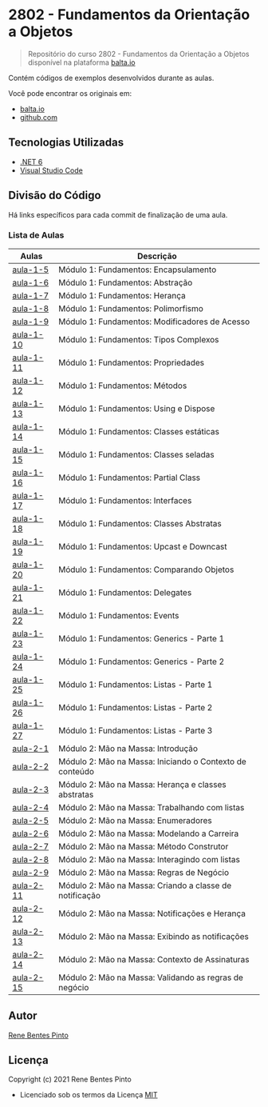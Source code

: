 # 2802 - Fundamentos da Orientação a Objetos

> Repositório do curso 2802 - Fundamentos da Orientação a Objetos disponível na plataforma [balta.io](https://balta.io)

Contém códigos de exemplos desenvolvidos durante as aulas.

Você pode encontrar os originais em:

- [balta.io](https://balta.io)
- [github.com](https://github.com/balta-io/2802)

## Tecnologias Utilizadas

- [.NET 6](https://dotnet.microsoft.com)
- [Visual Studio Code](https://code.visualstudio.com)

## Divisão do Código

Há links específicos para cada commit de finalização de uma aula.

### Lista de Aulas

| Aulas                             | Descrição                                                |
| --------------------------------- | -------------------------------------------------------- |
| [aula-1-5](../../commit/917a103)  | Módulo 1: Fundamentos: Encapsulamento                    |
| [aula-1-6](../../commit/faa27c3)  | Módulo 1: Fundamentos: Abstração                         |
| [aula-1-7](../../commit/7132729)  | Módulo 1: Fundamentos: Herança                           |
| [aula-1-8](../../commit/45057fd)  | Módulo 1: Fundamentos: Polimorfismo                      |
| [aula-1-9](../../commit/d6c18b5)  | Módulo 1: Fundamentos: Modificadores de Acesso           |
| [aula-1-10](../../commit/1bdb516) | Módulo 1: Fundamentos: Tipos Complexos                   |
| [aula-1-11](../../commit/f19aa33) | Módulo 1: Fundamentos: Propriedades                      |
| [aula-1-12](../../commit/fdc32f6) | Módulo 1: Fundamentos: Métodos                           |
| [aula-1-13](../../commit/a7cb28e) | Módulo 1: Fundamentos: Using e Dispose                   |
| [aula-1-14](../../commit/56a4117) | Módulo 1: Fundamentos: Classes estáticas                 |
| [aula-1-15](../../commit/daae6b3) | Módulo 1: Fundamentos: Classes seladas                   |
| [aula-1-16](../../commit/ab38385) | Módulo 1: Fundamentos: Partial Class                     |
| [aula-1-17](../../commit/d9eba79) | Módulo 1: Fundamentos: Interfaces                        |
| [aula-1-18](../../commit/bae5a83) | Módulo 1: Fundamentos: Classes Abstratas                 |
| [aula-1-19](../../commit/58db24f) | Módulo 1: Fundamentos: Upcast e Downcast                 |
| [aula-1-20](../../commit/3953a03) | Módulo 1: Fundamentos: Comparando Objetos                |
| [aula-1-21](../../commit/c584d56) | Módulo 1: Fundamentos: Delegates                         |
| [aula-1-22](../../commit/f39ea0b) | Módulo 1: Fundamentos: Events                            |
| [aula-1-23](../../commit/516ea9b) | Módulo 1: Fundamentos: Generics - Parte 1                |
| [aula-1-24](../../commit/bf2fa5c) | Módulo 1: Fundamentos: Generics - Parte 2                |
| [aula-1-25](../../commit/a609706) | Módulo 1: Fundamentos: Listas - Parte 1                  |
| [aula-1-26](../../commit/0de3321) | Módulo 1: Fundamentos: Listas - Parte 2                  |
| [aula-1-27](../../commit/2d31cbb) | Módulo 1: Fundamentos: Listas - Parte 3                  |
| [aula-2-1](../../commit/7020b55)  | Módulo 2: Mão na Massa: Introdução                       |
| [aula-2-2](../../commit/fdc9bfb)  | Módulo 2: Mão na Massa: Iniciando o Contexto de conteúdo |
| [aula-2-3](../../commit/0961340)  | Módulo 2: Mão na Massa: Herança e classes abstratas      |
| [aula-2-4](../../commit/3d989b1)  | Módulo 2: Mão na Massa: Trabalhando com listas           |
| [aula-2-5](../../commit/4dc4d99)  | Módulo 2: Mão na Massa: Enumeradores                     |
| [aula-2-6](../../commit/2971287)  | Módulo 2: Mão na Massa: Modelando a Carreira             |
| [aula-2-7](../../commit/6e3edf0)  | Módulo 2: Mão na Massa: Método Construtor                |
| [aula-2-8](../../commit/3b457f8)  | Módulo 2: Mão na Massa: Interagindo com listas           |
| [aula-2-9](../../commit/18a4ae2)  | Módulo 2: Mão na Massa: Regras de Negócio                |
| [aula-2-11](../../commit/8f761fb) | Módulo 2: Mão na Massa: Criando a classe de notificação  |
| [aula-2-12](../../commit/109f3a1) | Módulo 2: Mão na Massa: Notificações e Herança           |
| [aula-2-13](../../commit/04bf174) | Módulo 2: Mão na Massa: Exibindo as notificações         |
| [aula-2-14](../../commit/d2348d3) | Módulo 2: Mão na Massa: Contexto de Assinaturas          |
| [aula-2-15](../../commit/57682df) | Módulo 2: Mão na Massa: Validando as regras de negócio   |

## Autor

[Rene Bentes Pinto](http://github.com/renebentes)

## Licença

Copyright (c) 2021 Rene Bentes Pinto

- Licenciado sob os termos da Licença [MIT](LICENSE)
